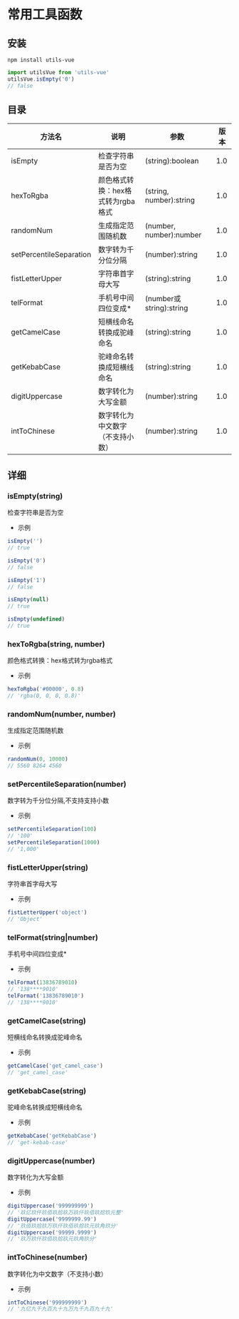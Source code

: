 # 常用工具函数

## 安装

`npm install utils-vue`

```javascript
import utilsVue from 'utils-vue'
utilsVue.isEmpty('0')
// false
```

## 目录

| 方法名                     | 说明                   | 参数                      | 版本   |
|-------------------------|----------------------|-------------------------|------|
| isEmpty                 | 检查字符串是否为空            | (string):boolean        | 1.0  |
| hexToRgba               | 颜色格式转换：hex格式转为rgba格式 | (string, number):string | 1.0  |
| randomNum               | 生成指定范围随机数            | (number, number):number | 1.0  |
| setPercentileSeparation | 数字转为千分位分隔            | (number):string         | 1.0  |
| fistLetterUpper         | 字符串首字母大写             | (string):string         | 1.0  |
| telFormat               | 手机号中间四位变成*           | (number或string):string  | 1.0  |
| getCamelCase            | 短横线命名转换成驼峰命名         | (string):string         | 1.0  |
| getKebabCase            | 驼峰命名转换成短横线命名         | (string):string         | 1.0  |
| digitUppercase          | 数字转化为大写金额            | (number):string         | 1.0  |
| intToChinese            | 数字转化为中文数字（不支持小数）     | (number):string         | 1.0  |

## 详细

### isEmpty(string)
检查字符串是否为空
- 示例
```javascript
isEmpty('')
// true

isEmpty('0')
// false

isEmpty('1')
// false

isEmpty(null)
// true

isEmpty(undefined)
// true
```

### hexToRgba(string, number)
颜色格式转换：hex格式转为rgba格式
- 示例
```javascript
hexToRgba('#00000', 0.8)
// 'rgba(0, 0, 0, 0.8)'
```

### randomNum(number, number)
生成指定范围随机数
- 示例
```javascript
randomNum(0, 10000)
// 5560 8264 4560
```

### setPercentileSeparation(number)
数字转为千分位分隔,不支持支持小数
- 示例
```javascript
setPercentileSeparation(100)
// '100'
setPercentileSeparation(1000)
// '1,000'
```

### fistLetterUpper(string)
字符串首字母大写
- 示例
```javascript
fistLetterUpper('object')
// 'Object'
```

### telFormat(string|number)
手机号中间四位变成*
- 示例
```javascript
telFormat(13836789010)
// '138****9010'
telFormat('13836789010')
// '138****9010'
```

### getCamelCase(string)
短横线命名转换成驼峰命名
- 示例
```javascript
getCamelCase('get_camel_case')
// 'get_camel_case'
```

### getKebabCase(string)
驼峰命名转换成短横线命名
- 示例
```javascript
getKebabCase('getKebabCase')
// 'get-kebab-case'
```

### digitUppercase(number)
数字转化为大写金额
- 示例
```javascript
digitUppercase('999999999')
// '玖亿玖仟玖佰玖拾玖万玖仟玖佰玖拾玖元整'
digitUppercase('9999999.99')
// '玖佰玖拾玖万玖仟玖佰玖拾玖元玖角玖分'
digitUppercase('99999.9999')
// '玖万玖仟玖佰玖拾玖元玖角玖分'
```

### intToChinese(number)
数字转化为中文数字（不支持小数）
- 示例
```javascript
intToChinese('999999999')
// '九亿九千九百九十九万九千九百九十九'
```